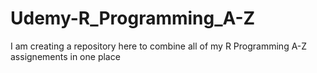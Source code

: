 # Udemy-R_Programming_A-Z
I am creating a repository here to combine all of my R Programming A-Z assignements in one place
